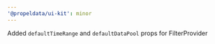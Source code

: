 ```yaml
---
'@propeldata/ui-kit': minor
---
```


Added `defaultTimeRange` and `defaultDataPool` props for FilterProvider
